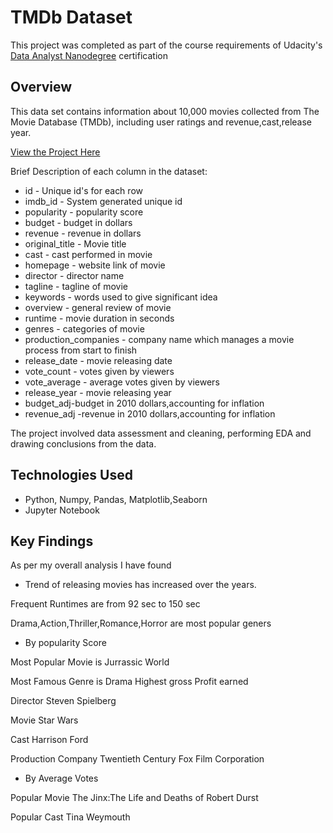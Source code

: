 # TMDb Dataset
This project was completed as part of the course requirements of Udacity's [Data Analyst Nanodegree](https://classroom.udacity.com) certification

## Overview
This data set contains information about 10,000 movies collected from The Movie Database (TMDb), including user ratings and revenue,cast,release year.

[View the Project Here](https://github.com/pooja2512/DAND_term1_project_Investigate_Dataset/blob/master/Investigate_TMDb_Dataset.ipynb)

Brief Description of each column in the dataset:

- id - Unique id's for each row
- imdb_id - System generated unique id
- popularity - popularity score
- budget - budget in dollars
- revenue - revenue in dollars
- original_title - Movie title
- cast - cast performed in movie
- homepage - website link of movie
- director - director name
- tagline - tagline of movie
- keywords - words used to give significant idea
- overview - general review of movie
- runtime - movie duration in seconds
- genres - categories of movie
- production_companies - company name which manages a movie process from start to finish
- release_date - movie releasing date
- vote_count - votes given by viewers
- vote_average - average votes given by viewers
- release_year - movie releasing year
- budget_adj-budget in 2010 dollars,accounting for inflation
- revenue_adj -revenue in 2010 dollars,accounting for inflation

The project involved data assessment and cleaning, performing EDA and drawing conclusions from the data.

## Technologies Used
- Python, Numpy, Pandas, Matplotlib,Seaborn
- Jupyter Notebook

## Key Findings
As per my overall analysis I have found

- Trend of releasing movies has increased over the years.

Frequent Runtimes are from 92 sec to 150 sec

Drama,Action,Thriller,Romance,Horror are most popular geners

- By popularity Score

Most Popular Movie is Jurrassic World

Most Famous Genre is Drama
Highest gross Profit earned

Director Steven Spielberg

Movie Star Wars

Cast Harrison Ford

Production Company Twentieth Century Fox Film Corporation

- By Average Votes

Popular Movie The Jinx:The Life and Deaths of Robert Durst

Popular Cast Tina Weymouth
